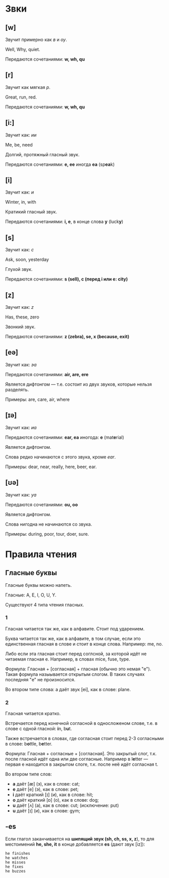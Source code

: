 # Звки

## [w]

Звучит примерно как _в_ и _оу_.

Well, Why, quiet.

Передаются сочетаниями: **w, wh, qu**

## [r]

Звучит как мягкая _р_.

Great, run, red.

Передаются сочетаниями: **w, wh, qu**

## [i:]

Звучит как: _ии_

Me, be, need

Долгий, протяжный гласный звук.

Передаются сочетаниями: **e, ee** иногда **ea** (sp**ea**k)

## [i]

Звучит как: _и_

Winter, in, with

Кратикий гласный звук.

Передаются сочетаниями: **i, e**, в конце слова **y** (luck**y**) 

## [s]

Звучит как: _c_

Ask, soon, yesterday

Глухой звук.

Передаются сочетаниями: **s (sell), c (перед i или e: city)**

## [z]

Звучит как: _z_

Has, these, zero

Звонкий звук.

Передаются сочетаниями: **z (zebra), se, x (because, exit)**

## [eə]

Звучит как: _эа_

Передаются сочетаниями: **air, are, ere**

Является дифтонгом — т.е. состоит из двух звуков, которые нельзя разделять.

Примеры: are, care, air, where

## [ɪə]

Звучит как: _иа_

Передаются сочетаниями: **ear, ea** иногода: **e** (mat**e**rial)

Является дифтонгом.

Слова редко начинаются с этого звука, кроме _ear_.

Примеры: dear, near, really, here, beer, ear.

## [ʊə]

Звучит как: _уа_

Передаются сочетаниями: **ou, oo**

Является дифтонгом.

Слова нигодна не начинаются со звука.

Примеры: during, poor, tour, doer, sure.

# Правила чтения

## Гласные буквы

Гласные буквы можно напеть.

Гласные: A, E, I, O, U, Y.

Существуют 4 типа чтения гласных.

### 1

Гласная читается так же, как в алфавите. Стоит под ударением.

Буква читается так же, как в алфавите, в том случае, если это единственная гласная в слове и стоит в конце слова. Например: me, no.

Либо если эта гласная стоит перед соглсной, за которой идёт не читаемая гласная e. Например, в словах mice, fuse, type.

Формула: Гласная + [согласная] + гласная (обычно это немая "e"). Такая формула назыывается открытым слогом. В таких случаях последняя "e" не произносится.

Во втором типе слова: a даёт звук [ei], как в слове: plane.

### 2

Гласная читается кратко.

Встречается перед конечной согласной в односложеном слове, т.е. в слове с одной гласной: **i**n, b**u**t.

Также встречается в словах, где согласная стоит перед 2-3 согласными в слове: b**o**ttle, b**e**tter.

Формула: Гласная + согласные + [согласная]. Это закрытый слог, т.к. после гласной идёт одна или две согласные. Например в l**e**tter — первая e находится в закрытом слоге, т.к. после неё идёт согласная t.

Во втором типе слов: 

* **a** даёт [æ] (э), как в слове: cat;
* **e** даёт [e] (э), как в слове: pet;
* **i** даёт краткий [ɪ] (и), как в слове: hit;
* **o** даёт краткий [ɒ] (о), как в слове: dog;
* **u** даёт [ʌ] (а), как в слове: cut; (исключение: put)
* **u** даёт [ɪ] (и), как в слове: gym;



## -es

Если глагол заканчивается на **шипящий звук (sh, ch, ss, x, z**), то для местоимений **he, she, it** в конце добавляется **es** (дают звук [iz]):

```
he finishes
he watches
he misses
he fixes
he buzzes
```

